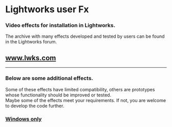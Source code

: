 
# Lightworks user Fx

### Video effects for installation in Lightworks.

The archive with many effects developed and tested by users can be found in the Lightworks forum.
## <a href="https://www.lwks.com/index.php?option=com_kunena&func=view&catid=7&id=188603&Itemid=81#ftop" TARGET="_blank">www.lwks.com</a> 


----------------------------------------------------------------------------

### Below are some additional effects.
Some of these effects have limited compatibility, others are prototypes whose functionality should be improved or tested.  
Maybe some of the effects meet your requirements.  If not, you are welcome to develop the code further.

### [Windows only](Windows_only/README.md)


